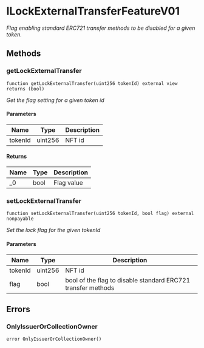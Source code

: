 # ILockExternalTransferFeatureV01







*Flag enabling standard ERC721 transfer methods to be disabled for a given token.*

## Methods

### getLockExternalTransfer

```solidity
function getLockExternalTransfer(uint256 tokenId) external view returns (bool)
```



*Get the flag setting for a given token id*

#### Parameters

| Name | Type | Description |
|---|---|---|
| tokenId | uint256 | NFT id |

#### Returns

| Name | Type | Description |
|---|---|---|
| _0 | bool | Flag value |

### setLockExternalTransfer

```solidity
function setLockExternalTransfer(uint256 tokenId, bool flag) external nonpayable
```



*Set the lock flag for the given tokenId*

#### Parameters

| Name | Type | Description |
|---|---|---|
| tokenId | uint256 | NFT id |
| flag | bool | bool of the flag to disable standard ERC721 transfer methods |




## Errors

### OnlyIssuerOrCollectionOwner

```solidity
error OnlyIssuerOrCollectionOwner()
```







